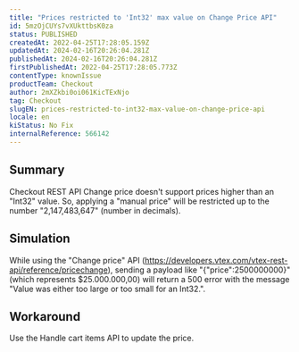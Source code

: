 ```yaml
---
title: "Prices restricted to 'Int32' max value on Change Price API"
id: 5mzOjCUYs7vXUkttbsK0za
status: PUBLISHED
createdAt: 2022-04-25T17:28:05.159Z
updatedAt: 2024-02-16T20:26:04.281Z
publishedAt: 2024-02-16T20:26:04.281Z
firstPublishedAt: 2022-04-25T17:28:05.773Z
contentType: knownIssue
productTeam: Checkout
author: 2mXZkbi0oi061KicTExNjo
tag: Checkout
slugEN: prices-restricted-to-int32-max-value-on-change-price-api
locale: en
kiStatus: No Fix
internalReference: 566142
---
```


## Summary


Checkout REST API Change price doesn't support prices higher than an "Int32" value. So, applying a "manual price" will be restricted up to the number "2,147,483,647" (number in decimals).


##

## Simulation


While using the "Change price" API (https://developers.vtex.com/vtex-rest-api/reference/pricechange), sending a payload like "{"price":2500000000}" (which represents $25.000.000,00) will return a 500 error with the message "Value was either too large or too small for an Int32.".


##

## Workaround


Use the Handle cart items API to update the price.




